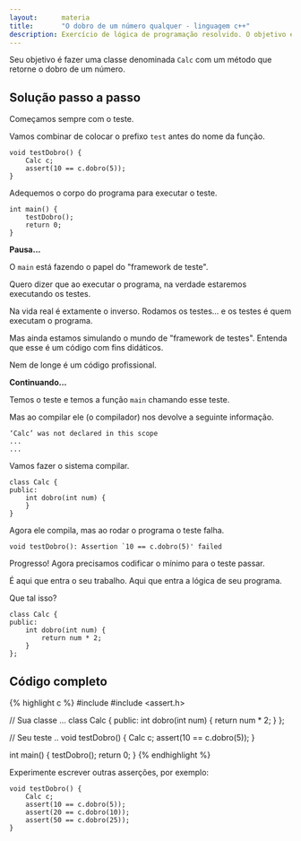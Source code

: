 ```yaml
---
layout:      materia
title:       "O dobro de um número qualquer - linguagem c++"
description: Exercício de lógica de programação resolvido. O objetivo é criar uma classe para calcular o dobro de um número qualquer.
---
```


Seu objetivo é fazer uma classe denominada `Calc` com um método que retorne o dobro de um número.


Solução passo a passo
---


Começamos sempre com o teste.

Vamos combinar de colocar o prefixo `test` antes do nome da função.

    void testDobro() {
        Calc c;
        assert(10 == c.dobro(5));
    }

Adequemos o corpo do programa para executar o teste.

    int main() {
        testDobro();
        return 0;
    }

__Pausa...__

O `main` está fazendo o papel do "framework de teste".

Quero dizer que ao executar o programa, na verdade estaremos executando os testes.

Na vida real é extamente o inverso. Rodamos os testes... e os testes é quem executam o programa.

Mas ainda estamos simulando o mundo de "framework de testes". Entenda que esse é um código com fins didáticos.

Nem de longe é um código profissional.

__Continuando...__

Temos o teste e temos a função `main` chamando esse teste.

Mas ao compilar ele (o compilador) nos devolve a seguinte informação.

    ‘Calc’ was not declared in this scope
    ...
    ...

Vamos fazer o sistema compilar.

    class Calc {
    public:
        int dobro(int num) {
        }
    }

Agora ele compila, mas ao rodar o programa o teste falha.

    void testDobro(): Assertion `10 == c.dobro(5)' failed

Progresso! Agora precisamos codificar o mínimo para o teste passar.

É aqui que entra o seu trabalho. Aqui que entra a lógica de seu programa.

Que tal isso?

    class Calc {
    public:
        int dobro(int num) {
            return num * 2;
        }
    };



Código completo
---

{% highlight c %}
#include <iostream>
#include <assert.h>

// Sua classe ...
class Calc {
public:
    int dobro(int num) {
        return num * 2;
    }
};

// Seu teste ..
void testDobro() {
    Calc c;
    assert(10 == c.dobro(5));
}

int main() {
    testDobro();
    return 0;
}
{% endhighlight %}


Experimente escrever outras asserções, por exemplo:

    void testDobro() {
        Calc c;
        assert(10 == c.dobro(5));
        assert(20 == c.dobro(10));
        assert(50 == c.dobro(25));
    }


